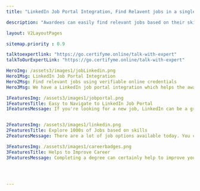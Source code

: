 ```yaml
---
title: "LinkedIn Job Portal Integration, Find Relavent jobs in a single click"

description: "Awardees can easily find relevant jobs based on their skills with our linkedin job portal integration"

layout: V2LayoutPages

sitemap.priority : 0.9

talktoexpertlink: "https://go.certifyme.online/talk-with-expert"
talkToOurExpertLink: "https://go.certifyme.online/talk-with-expert"

HeroImg: /assets3/images1/jobLinkedin.png
Hero1Msg: LinkedIn Job Portal Integration
Hero2Msg: Find relevant jobs using verifiable online credentials
Hero3Msg: We have a LinkedIn job portal integration which helps the awardee to find the relevant job according to the course or program they completed with a single click.LinkedIn job portal is a powerful tool that can help you land your dream job. 

1FeaturesImg: /assets3/images1/jobportal.png
1FeaturesTitle: Easy to Navigate to LinkedIn Job Portal
1FeaturesMessage: If you're looking for a new job, LinkedIn can be a great resource. The site has a job portal that makes finding openings matching your skills and experience easy. You can also connect with potential employers and recruiters through LinkedIn, which can give you a leg up in the job search process. Plus, LinkedIn offers a variety of resources to help you hone your job search skills and prepare for interviews.


2FeaturesImg: /assets3/images1/linkedin.png
2FeaturesTitle: Explore 1000s of Jobs based on skills
2FeaturesMessage: There are a lot of job options available today. You can explore thousands of different types of jobs, based on your skills and qualifications. This can help you find the perfect job for you. Many job sites can help you search for jobs, based on your skills. You can also search for jobs on social media sites, such as LinkedIn.   

3FeaturesImg: /assets3/images1/careerbadges.png
3FeaturesTitle: Helps to Improve Career
3FeaturesMessage: Completing a degree can certainly help to improve your career prospects and earning potential, but it is not the be-all and end-all when it comes to finding success in the working world. Many other factors come into play, such as your experience, skills, work ethic, and so on. However, having a degree can give you a leg up on the competition, and it can also make you more attractive to employers. So if you're looking to improve your career, getting a degree is a good place to start.




---
```

